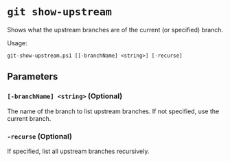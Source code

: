 # `git show-upstream`

Shows what the upstream branches are of the current (or specified) branch.

Usage:

    git-show-upstream.ps1 [[-branchName] <string>] [-recurse] 

## Parameters

### `[-branchName] <string>` (Optional)

The name of the branch to list upstream branches. If not specified, use the current branch.

### `-recurse` (Optional)

If specified, list all upstream branches recursively.
